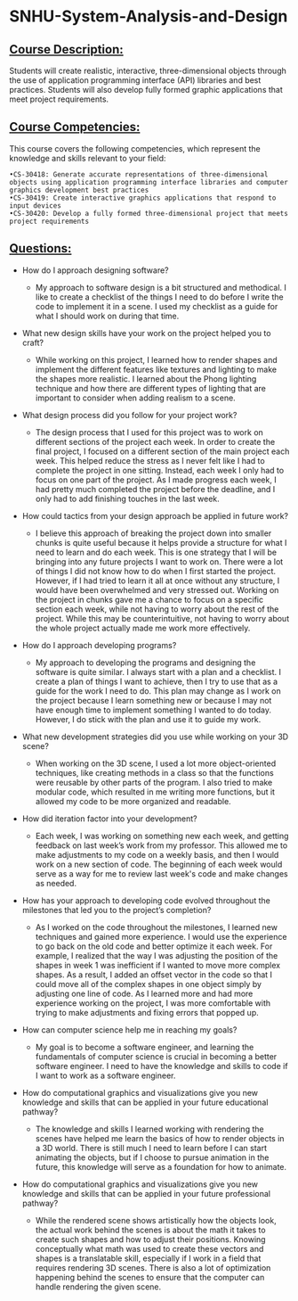 # SNHU-System-Analysis-and-Design

## <ins>**Course Description:**<ins>

Students will create realistic, interactive, three-dimensional objects through the use of application programming interface (API) libraries and best practices. Students will also develop fully formed graphic applications that meet project requirements.

## <ins>**Course Competencies:**<ins>

This course covers the following competencies, which represent the knowledge and skills relevant to your field:

    •CS-30418: Generate accurate representations of three-dimensional objects using application programming interface libraries and computer graphics development best practices
    •CS-30419: Create interactive graphics applications that respond to input devices
    •CS-30420: Develop a fully formed three-dimensional project that meets project requirements

## <ins>**Questions:**<ins>
- How do I approach designing software?
    - My approach to software design is a bit structured and methodical. I like to create a checklist of the things I need to do before I write the code to implement it in a scene. I used my checklist as a guide for what I should work on during that time.
      
- What new design skills have your work on the project helped you to craft?
    - While working on this project, I learned how to render shapes and implement the different features like textures and lighting to make the shapes more realistic. I learned about the Phong lighting technique and how there are different types of lighting that are important to consider when adding realism to a scene.
      
- What design process did you follow for your project work?
    - The design process that I used for this project was to work on different sections of the project each week. In order to create the final project, I focused on a different section of the main project each week. This helped reduce the stress as I never felt like I had to complete the project in one sitting. Instead, each week I only had to focus on one part of the project. As I made progress each week, I had pretty much completed the project before the deadline, and I only had to add finishing touches in the last week.
      
- How could tactics from your design approach be applied in future work?
    - I believe this approach of breaking the project down into smaller chunks is quite useful because it helps provide a structure for what I need to learn and do each week. This is one strategy that I will be bringing into any future projects I want to work on. There were a lot of things I did not know how to do when I first started the project. However, if I had tried to learn it all at once without any structure, I would have been overwhelmed and very stressed out. Working on the project in chunks gave me a chance to focus on a specific section each week, while not having to worry about the rest of the project. While this may be counterintuitive, not having to worry about the whole project actually made me work more effectively.

- How do I approach developing programs?
    - My approach to developing the programs and designing the software is quite similar. I always start with a plan and a checklist. I create a plan of things I want to achieve, then I try to use that as a guide for the work I need to do. This plan may change as I work on the project because I learn something new or because I may not have enough time to implement something I wanted to do today. However, I do stick with the plan and use it to guide my work.

- What new development strategies did you use while working on your 3D scene?
    - When working on the 3D scene, I used a lot more object-oriented techniques, like creating methods in a class so that the functions were reusable by other parts of the program. I also tried to make modular code, which resulted in me writing more functions, but it allowed my code to be more organized and readable.

- How did iteration factor into your development?
    - Each week, I was working on something new each week, and getting feedback on last week’s work from my professor. This allowed me to make adjustments to my code on a weekly basis, and then I would work on a new section of code. The beginning of each week would serve as a way for me to review last week's code and make changes as needed.

- How has your approach to developing code evolved throughout the milestones that led you to the project’s completion?
    - As I worked on the code throughout the milestones, I learned new techniques and gained more experience. I would use the experience to go back on the old code and better optimize it each week. For example, I realized that the way I was adjusting the position of the shapes in week 1 was inefficient if I wanted to move more complex shapes. As a result, I added an offset vector in the code so that I could move all of the complex shapes in one object simply by adjusting one line of code. As I learned more and had more experience working on the project, I was more comfortable with trying to make adjustments and fixing errors that popped up.

- How can computer science help me in reaching my goals?
    - My goal is to become a software engineer, and learning the fundamentals of computer science is crucial in becoming a better software engineer. I need to have the knowledge and skills to code if I want to work as a software engineer.

- How do computational graphics and visualizations give you new knowledge and skills that can be applied in your future educational pathway?
    - The knowledge and skills I learned working with rendering the scenes have helped me learn the basics of how to render objects in a 3D world. There is still much I need to learn before I can start animating the objects, but if I choose to pursue animation in the future, this knowledge will serve as a foundation for how to animate.

- How do computational graphics and visualizations give you new knowledge and skills that can be applied in your future professional pathway?
    - While the rendered scene shows artistically how the objects look, the actual work behind the scenes is about the math it takes to create such shapes and how to adjust their positions. Knowing conceptually what math was used to create these vectors and shapes is a translatable skill, especially if I work in a field that requires rendering 3D scenes. There is also a lot of optimization happening behind the scenes to ensure that the computer can handle rendering the given scene.

